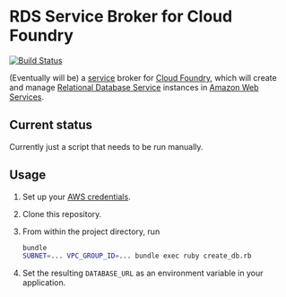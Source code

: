 # RDS Service Broker for Cloud Foundry

[![Build Status](https://travis-ci.org/18F/rds-service-broker.svg?branch=master)](https://travis-ci.org/18F/rds-service-broker)

(Eventually will be) a [service](http://docs.cloudfoundry.org/services/) broker for [Cloud Foundry](http://cloudfoundry.org), which will create and manage [Relational Database Service](http://aws.amazon.com/rds/) instances in [Amazon Web Services](http://aws.amazon.com/).

## Current status

Currently just a script that needs to be run manually.

## Usage

1. Set up your [AWS credentials](http://docs.aws.amazon.com/sdkforruby/api/index.html#Credentials).
1. Clone this repository.
1. From within the project directory, run

    ```bash
    bundle
    SUBNET=... VPC_GROUP_ID=... bundle exec ruby create_db.rb
    ```

1. Set the resulting `DATABASE_URL` as an environment variable in your application.

